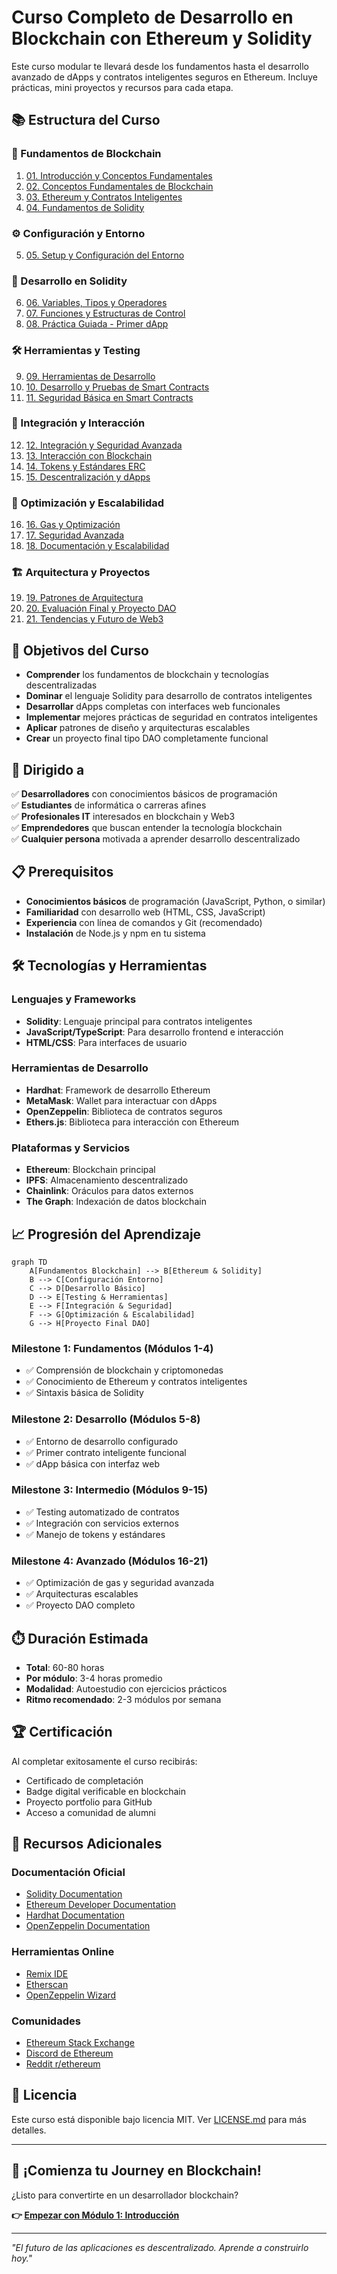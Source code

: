 # Curso Completo de Desarrollo en Blockchain con Ethereum y Solidity

Este curso modular te llevará desde los fundamentos hasta el desarrollo avanzado de dApps y contratos inteligentes seguros en Ethereum. Incluye prácticas, mini proyectos y recursos para cada etapa.

## 📚 Estructura del Curso

### 🌟 Fundamentos de Blockchain
1. [01. Introducción y Conceptos Fundamentales](./01-introduccion.md)
2. [02. Conceptos Fundamentales de Blockchain](./02-conceptos.md)
3. [03. Ethereum y Contratos Inteligentes](./03-ethereum-smart-contracts.md)
4. [04. Fundamentos de Solidity](./04-fundamentos-solidity.md)

### ⚙️ Configuración y Entorno
5. [05. Setup y Configuración del Entorno](./05-setup.md)

### 🔨 Desarrollo en Solidity
6. [06. Variables, Tipos y Operadores](./06-variables-tipos-operadores.md)
7. [07. Funciones y Estructuras de Control](./07-funciones-estructuras-control.md)
8. [08. Práctica Guiada - Primer dApp](./08-practica.md)

### 🛠️ Herramientas y Testing
9. [09. Herramientas de Desarrollo](./09-herramientas-desarrollo.md)
10. [10. Desarrollo y Pruebas de Smart Contracts](./10-desarrollo-pruebas-smart-contracts.md)
11. [11. Seguridad Básica en Smart Contracts](./11-seguridad-basica-smart-contracts.md)

### 🔗 Integración y Interacción
12. [12. Integración y Seguridad Avanzada](./12-integracion.md)
13. [13. Interacción con Blockchain](./13-interaccion-blockchain.md)
14. [14. Tokens y Estándares ERC](./14-tokens-estandares.md)
15. [15. Descentralización y dApps](./15-descentralizacion-dapps.md)

### 🚀 Optimización y Escalabilidad
16. [16. Gas y Optimización](./16-gas-optimizacion.md)
17. [17. Seguridad Avanzada](./17-seguridad-avanzada-smart-contracts.md)
18. [18. Documentación y Escalabilidad](./18-documentacion.md)

### 🏗️ Arquitectura y Proyectos
19. [19. Patrones de Arquitectura](./19-patrones-arquitectura-proyectos.md)
20. [20. Evaluación Final y Proyecto DAO](./20-evaluacion.md)
21. [21. Tendencias y Futuro de Web3](./21-tendencias-futuro-web3.md)

## 🎯 Objetivos del Curso

- **Comprender** los fundamentos de blockchain y tecnologías descentralizadas
- **Dominar** el lenguaje Solidity para desarrollo de contratos inteligentes
- **Desarrollar** dApps completas con interfaces web funcionales
- **Implementar** mejores prácticas de seguridad en contratos inteligentes
- **Aplicar** patrones de diseño y arquitecturas escalables
- **Crear** un proyecto final tipo DAO completamente funcional

## 👥 Dirigido a

✅ **Desarrolladores** con conocimientos básicos de programación  
✅ **Estudiantes** de informática o carreras afines  
✅ **Profesionales IT** interesados en blockchain y Web3  
✅ **Emprendedores** que buscan entender la tecnología blockchain  
✅ **Cualquier persona** motivada a aprender desarrollo descentralizado

## 📋 Prerequisitos

- **Conocimientos básicos** de programación (JavaScript, Python, o similar)
- **Familiaridad** con desarrollo web (HTML, CSS, JavaScript)
- **Experiencia** con línea de comandos y Git (recomendado)
- **Instalación** de Node.js y npm en tu sistema

## 🛠️ Tecnologías y Herramientas

### Lenguajes y Frameworks
- **Solidity**: Lenguaje principal para contratos inteligentes
- **JavaScript/TypeScript**: Para desarrollo frontend e interacción
- **HTML/CSS**: Para interfaces de usuario

### Herramientas de Desarrollo
- **Hardhat**: Framework de desarrollo Ethereum
- **MetaMask**: Wallet para interactuar con dApps
- **OpenZeppelin**: Biblioteca de contratos seguros
- **Ethers.js**: Biblioteca para interacción con Ethereum

### Plataformas y Servicios
- **Ethereum**: Blockchain principal
- **IPFS**: Almacenamiento descentralizado
- **Chainlink**: Oráculos para datos externos
- **The Graph**: Indexación de datos blockchain

## 📈 Progresión del Aprendizaje

```mermaid
graph TD
    A[Fundamentos Blockchain] --> B[Ethereum & Solidity]
    B --> C[Configuración Entorno]
    C --> D[Desarrollo Básico]
    D --> E[Testing & Herramientas]
    E --> F[Integración & Seguridad]
    F --> G[Optimización & Escalabilidad]
    G --> H[Proyecto Final DAO]
```

### Milestone 1: Fundamentos (Módulos 1-4)
- ✅ Comprensión de blockchain y criptomonedas
- ✅ Conocimiento de Ethereum y contratos inteligentes
- ✅ Sintaxis básica de Solidity

### Milestone 2: Desarrollo (Módulos 5-8)
- ✅ Entorno de desarrollo configurado
- ✅ Primer contrato inteligente funcional
- ✅ dApp básica con interfaz web

### Milestone 3: Intermedio (Módulos 9-15)
- ✅ Testing automatizado de contratos
- ✅ Integración con servicios externos
- ✅ Manejo de tokens y estándares

### Milestone 4: Avanzado (Módulos 16-21)
- ✅ Optimización de gas y seguridad avanzada
- ✅ Arquitecturas escalables
- ✅ Proyecto DAO completo

## ⏱️ Duración Estimada

- **Total**: 60-80 horas
- **Por módulo**: 3-4 horas promedio
- **Modalidad**: Autoestudio con ejercicios prácticos
- **Ritmo recomendado**: 2-3 módulos por semana

## 🏆 Certificación

Al completar exitosamente el curso recibirás:
- Certificado de completación
- Badge digital verificable en blockchain
- Proyecto portfolio para GitHub
- Acceso a comunidad de alumni

## 🔗 Recursos Adicionales

### Documentación Oficial
- [Solidity Documentation](https://docs.soliditylang.org/)
- [Ethereum Developer Documentation](https://ethereum.org/developers/)
- [Hardhat Documentation](https://hardhat.org/docs)
- [OpenZeppelin Documentation](https://docs.openzeppelin.com/)

### Herramientas Online
- [Remix IDE](https://remix.ethereum.org/)
- [Etherscan](https://etherscan.io/)
- [OpenZeppelin Wizard](https://wizard.openzeppelin.com/)

### Comunidades
- [Ethereum Stack Exchange](https://ethereum.stackexchange.com/)
- [Discord de Ethereum](https://discord.gg/ethereum)
- [Reddit r/ethereum](https://reddit.com/r/ethereum)

## 📄 Licencia

Este curso está disponible bajo licencia MIT. Ver [LICENSE.md](./LICENSE.md) para más detalles.

---

## 🚀 ¡Comienza tu Journey en Blockchain!

¿Listo para convertirte en un desarrollador blockchain? 

**👉 [Empezar con Módulo 1: Introducción](./01-introduccion.md)**

---

*"El futuro de las aplicaciones es descentralizado. Aprende a construirlo hoy."*
